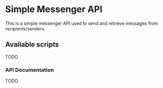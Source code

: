 # Simple Messenger API

This is a simple messenger API used to send and retrieve messages from recipients/senders.

## Available scripts

TODO

### API Documentation

TODO
